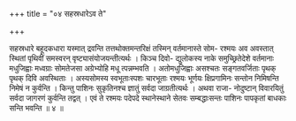 +++
title = "०४ सहस्रधारेऽव ते"

+++

सहस्रधारे बहूदकधारा यस्मात् द्रवन्ति तत्तथोक्तमन्तरिक्षं तस्मिन् वर्तमानास्ते सोम- रश्मयः अव अवस्तात् स्थितां पृथिवीं समस्वरन् वृष्ट्यासंयोजयन्तीत्यर्थः । किञ्च दिवो- द्युलोकस्य नाके समुच्छ्रितेदेशे वर्तमानाः मधुजिह्वाः मध्वग्राः सोमतेजसा अग्रेभ्योहि मधू त्पन्नम्भवति । अतोमधुजिह्वाः असश्चतः सङ्गतवर्जिताः पृथक् पृथक् दिवि अवस्थिताः । अस्यसोमस्य स्वभूताःस्पशः चारभूताः रश्मयः भूर्णयः क्षिप्रगामिनः सन्तोन निमिषन्ति निमेषं न कुर्वन्ति । किन्तु पाशिनः सुकृतिनश्च ज्ञातुं सर्वदा जाग्रतीत्यर्थः । अथवा राजा- नोदुष्टान् विवारयितुं सर्वदा जागरणं कुर्वन्ति तद्वत् । एवं ते रश्मयः पदेपदे स्थानेस्थाने सेतवः सम्बद्धाःसन्तः पाशिनः पापकृतां बाधकाः सन्ति भवन्ति ॥ ४ ॥